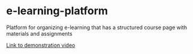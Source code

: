 # e-learning-platform
Platform for organizing e-learning that has a structured course page with materials and assignments

[Link to demonstration video](https://youtu.be/dlanq07kAN0)
